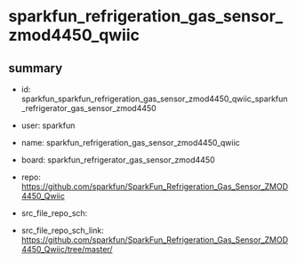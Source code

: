 # sparkfun_refrigeration_gas_sensor_zmod4450_qwiic
 
## summary 
* id: sparkfun_sparkfun_refrigeration_gas_sensor_zmod4450_qwiic_sparkfun_refrigerator_gas_sensor_zmod4450
* user: sparkfun
* name: sparkfun_refrigeration_gas_sensor_zmod4450_qwiic
* board: sparkfun_refrigerator_gas_sensor_zmod4450
* repo: https://github.com/sparkfun/SparkFun_Refrigeration_Gas_Sensor_ZMOD4450_Qwiic



* src_file_repo_sch: 
* src_file_repo_sch_link: https://github.com/sparkfun/SparkFun_Refrigeration_Gas_Sensor_ZMOD4450_Qwiic/tree/master/






